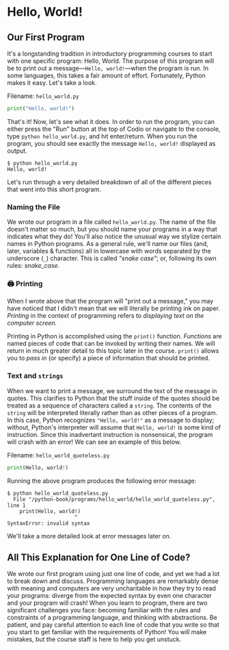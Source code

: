 # Hello, World!

## Our First Program

It's a longstanding tradition in introductory programming courses to start with one specific program: Hello, World. The purpose of this program will be to print out a message—`Hello, world!`—when the program is run. In some languages, this takes a fair amount of effort. Fortunately, Python makes it easy. Let's take a look. 

Filename: `hello_world.py`
```python
print("Hello, world!")
```

That's it! Now, let's see what it does. In order to run the program, you can either press the "Run" button at the top of Codio or navigate to the console, type `python hello_world.py`, and hit enter/return. When you run the program, you should see exactly the message `Hello, world!` displayed as output. 

```console
$ python hello_world.py
Hello, world!
```

Let's run through a very detailed breakdown of all of the different pieces that went into this short program. 

### Naming the File
We wrote our program in a file called `hello_world.py`. The name of the file doesn't matter so much, but you should name your programs in a way that indicates what they do! You'll also notice the unusual way we stylize certain names in Python programs. As a general rule, we'll name our files (and, later, variables & functions) all in lowercase with words separated by the underscore (`_`) character. This is called *"snake case"*; or, following its own rules: *snake_case.*

### 🖨️ Printing
When I wrote above that the program will "print out a message," you may have noticed that I didn't mean that we will literally be printing ink on paper. *Printing* in the context of programming refers to *displaying text on the computer screen.* 

Printing in Python is accomplished using the `print()` function. *Functions* are named pieces of code that can be invoked by writing their names. We will return in much greater detail to this topic later in the course. `print()` allows you to *pass in* (or specify) a piece of information that should be printed. 

### Text and `strings`
When we want to print a message, we surround the text of the message in quotes. This clarifies to Python that the stuff inside of the quotes should be treated as a sequence of characters called a `string`. The contents of the `string` will be interpreted literally rather than as other pieces of a program. In this case, Python recognizes `"Hello, world!"` as a message to display; without, Python's interpreter will assume that `Hello, world!` is some kind of instruction. Since this inadvertant instruction is nonsensical, the program will crash with an error! We can see an example of this below.

Filename: `hello_world_quoteless.py`
```python
print(Hello, world!)
```

Running the above program produces the following error message:
```console
$ python hello_world_quoteless.py
  File "/python-book/programs/hello_world/hello_world_quoteless.py", line 1
    print(Hello, world!)
                      ^
SyntaxError: invalid syntax
```

We'll take a more detailed look at error messages later on.

## All This Explanation for One Line of Code?

We wrote our first program using just one line of code, and yet we had a lot to break down and discuss. Programming languages are remarkably dense with meaning and computers are very uncharitable in how they try to read your programs: diverge from the expected syntax by even one character and your program will crash! When you learn to program, there are two significant challenges you face: becoming familiar with the rules and constraints of a programming language, and thinking with abstractions. Be patient, and pay careful attention to each line of code that you write so that you start to get familiar with the requirements of Python! You will make mistakes, but the course staff is here to help you get unstuck.
